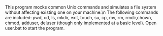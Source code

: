 This program mocks common Unix commands and simulates a file system without affecting existing one on your machine.\n
The following commands are included: pwd, cd, ls, mkdir, exit, touch, su, cp, mv, rm, rmdir,chown, chmod, adduser, deluser (though only implemented at a basic level).
Open user.bat to start the program.
